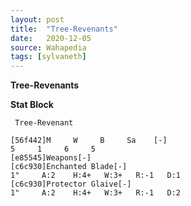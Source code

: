 ```yaml
---
layout: post
title:  "Tree-Revenants"
date:   2020-12-05
source: Wahapedia
tags: [sylvaneth]
---
```


**Tree-Revenants**

**Stat Block**
```
 Tree-Revenant
```

```
[56f442]M     W     B     Sa    [-]
5     1     6     5     
[e85545]Weapons[-]
[c6c930]Enchanted Blade[-]
1"     A:2    H:4+   W:3+   R:-1   D:1   
[c6c930]Protector Glaive[-]
1"     A:2    H:4+   W:3+   R:-1   D:2   
```


